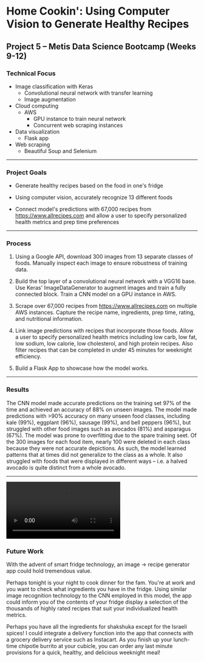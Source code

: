 # Home Cookin': Using Computer Vision to Generate Healthy Recipes

## Project 5 – Metis Data Science Bootcamp  (Weeks 9-12)

### Technical Focus
- Image classification with Keras
	- Convolutional neural network with transfer learning
	- Image augmentation
- Cloud computing
	- AWS
		- GPU instance to train neural network 
		- Concurrent web scraping instances
- Data visualization 
	- Flask app
- Web scraping
	- Beautiful Soup and Selenium
---
### Project Goals
- Generate healthy recipes based on the food in one's fridge

- Using computer vision, accurately recognize 13 different foods

- Connect model's predictions with 67,000 recipes from https://www.allrecipes.com and allow a user to specify personalized health metrics and prep time preferences

---
### Process
1) Using a Google API, download 300 images from 13 separate classes of foods. Manually inspect each image to ensure robustness of training data.

2) Build the top layer of a convolutional neural network with a VGG16 base.  Use Keras' ImageDataGenerator to augment images and train a fully connected block.  Train a CNN model on a GPU instance in AWS. 

3) Scrape over 67,000 recipes from https://www.allrecipes.com on multiple AWS instances.  Capture the recipe name, ingredients, prep time, rating, and nutritional information.

4) Link image predictions with recipes that incorporate those foods. Allow a user to specify personalized health metrics including low carb, low fat, low sodium, low calorie, low cholesterol, and high protein recipes.  Also filter recipes that can be completed in under 45 minutes for weeknight efficiency.

5) Build a Flask App to showcase how the model works.

---
### Results

The CNN model made accurate predictions on the training set 97% of the time and achieved an accuracy of 88% on unseen images.  The model made predictions with >90% accuracy on many unseen food classes, including kale (99%), eggplant (96%), sausage (99%), and bell peppers (96%), but struggled with other food images such as avocados (81%) and asparagus (67%).
The model was prone to overfitting due to the spare training seet.  Of the 300 images for each food item, nearly 100 were deleted in each class because they were not accurate depictions. As such, the model learned patterns that at times did not generalize to the class as a whole. It also struggled with foods that were displayed in different ways – i.e. a halved avocado is quite distinct from a whole avocado.  

---

![](app-demo.mov)

### Future Work

With the advent of smart fridge technology, an image &#8594; recipe generator app could hold tremendous value. 

Perhaps tonight is your night to cook dinner for the fam. You're at work and you want to check what ingredients you have in the fridge. Using similar image recognition technology to the CNN employed in this model, the app could inform you of the contents of your fridge display a selection of the thousands of highly rated recipes that suit your individualized health metrics.

Perhaps you have all the ingredients for shakshuka except for the Israeli spices! I could integrate a delivery function into the app that connects with a grocery delivery service such as Instacart. As you finish up your lunch-time chipotle burrito at your cubicle, you can order any last minute provisions for a quick, healthy, and delicious weeknight meal!

